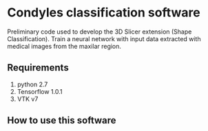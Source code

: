 # Condyles classification software

Preliminary code used to develop the 3D Slicer extension (Shape Classification). 
Train a neural network with input data extracted with medical images from the maxilar region. 

## Requirements

1. python 2.7
2. Tensorflow 1.0.1
3. VTK v7

## How to use this software


````python

````

